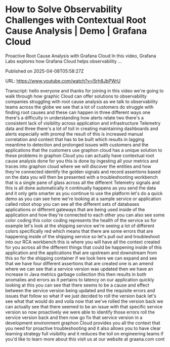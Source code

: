 # How to Solve Observability Challenges with Contextual Root Cause Analysis | Demo | Grafana Cloud

Proactive Root Cause Analysis with Grafana Cloud In this video, Grafana Labs explores how Grafana Cloud helps observability ...

Published on 2025-04-08T05:58:27Z

URL: https://www.youtube.com/watch?v=l5rh8JbPWrU

Transcript: hello everyone and thanks for joining in this video we're going to walk through how graphic Cloud can offer solutions to observability companies struggling with root cause analysis as we talk to observability teams across the globe we see that a lot of customers do struggle with finding root causes and these can happen in three different ways one there's a difficulty in understanding how alerts relate two there's a consistent lack of visibility across application and infrastructure Telemetry data and three there's a lot of toil in creating maintaining dashboards and alerts especially with promql the result of this is increased manual correlation and context that has to be built which results in lagging meantime to detection and prolonged issues with customers and the applications that the customers use graphon cloud has a unique solution to these problems in graphon Cloud you can actually have contextual root cause analysis done for you this is done by ingesting all your metrics and traces into graphon cloud where we will discover the entities and how they're connected identify the golden signals and record assertions based on the data you will then be presented with a troubleshooting workbench that is a single pane of glass across all the different Telemetry signals and this is all done automatically it continually happens as you send the data and it only gets smarter as you continue to use the platform let's do a quick demo as you can see here we're looking at a sample service or application called robot shop you can see all the different sets of databases applications or different gateways that are being used inside of the application and how they're connected to each other you can also see some color coding this color coding represents the health of the service so for example let's look at the shipping service we're seeing a lot of different colors specifically red which means that there are some errors that are happening inside of the shipping service so let's pull out and troubleshoot into our RCA workbench this is where you will have all the context created for you across all the different things that could be happening inside of this application and the applications that are upstream and downstream from this so for the shipping container if we look here we can expand and see that we have four different assertions that are created one is an amend where we can see that a service version was updated then we have an increase in Java metrics garbage collection this then results in both anomalies and errors as it pertains to latency on our application quickly looking at this you can see that there seems to be a cause and effect between the service version being updated and the requisite errors and issues that follow so what if we just decided to roll the version back let's see what that would do and voila now that we've rolled the version back we can actually see that there seemed to be an issue with that specific service version so now proactively we were able to identify those errors roll the service version back and then now go fix that service version in a development environment graphon Cloud provides you all the context that you need for proactive troubleshooting and it also allows you to have clear learning strategy full visibility and it reduces the toil on engineering teams if you'd like to learn more about this visit us at our website at graana.com cont

